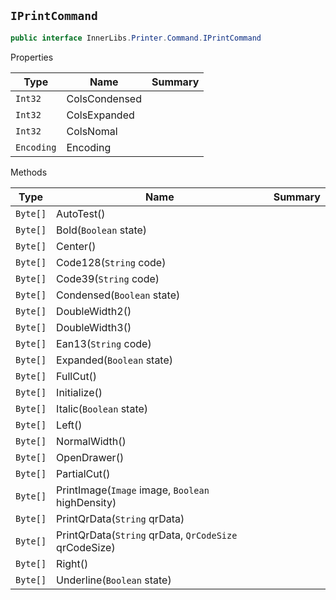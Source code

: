 ## `IPrintCommand`

```csharp
public interface InnerLibs.Printer.Command.IPrintCommand

```

Properties

| Type | Name | Summary | 
| --- | --- | --- | 
| `Int32` | ColsCondensed |  | 
| `Int32` | ColsExpanded |  | 
| `Int32` | ColsNomal |  | 
| `Encoding` | Encoding |  | 


Methods

| Type | Name | Summary | 
| --- | --- | --- | 
| `Byte[]` | AutoTest() |  | 
| `Byte[]` | Bold(`Boolean` state) |  | 
| `Byte[]` | Center() |  | 
| `Byte[]` | Code128(`String` code) |  | 
| `Byte[]` | Code39(`String` code) |  | 
| `Byte[]` | Condensed(`Boolean` state) |  | 
| `Byte[]` | DoubleWidth2() |  | 
| `Byte[]` | DoubleWidth3() |  | 
| `Byte[]` | Ean13(`String` code) |  | 
| `Byte[]` | Expanded(`Boolean` state) |  | 
| `Byte[]` | FullCut() |  | 
| `Byte[]` | Initialize() |  | 
| `Byte[]` | Italic(`Boolean` state) |  | 
| `Byte[]` | Left() |  | 
| `Byte[]` | NormalWidth() |  | 
| `Byte[]` | OpenDrawer() |  | 
| `Byte[]` | PartialCut() |  | 
| `Byte[]` | PrintImage(`Image` image, `Boolean` highDensity) |  | 
| `Byte[]` | PrintQrData(`String` qrData) |  | 
| `Byte[]` | PrintQrData(`String` qrData, `QrCodeSize` qrCodeSize) |  | 
| `Byte[]` | Right() |  | 
| `Byte[]` | Underline(`Boolean` state) |  | 


